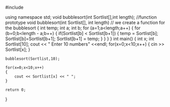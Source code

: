 #include <iostream>

using namespace std;
void bubblesort(int Sortlist[],int length); //function prototype
void bubblesort(int Sortlist[], int length) // we create a function for the bubblesort
{
    int temp;
    int a;
    int b;
    for (a=1;a<length;a++)
    {
        for (b=0;b<length - a;b++)
        {
            if(Sortlist[b] < Sortlist[b+1])
            {
                temp = Sortlist[b];
                Sortlist[b]=Sortlist[b+1];
                Sortlist[b+1] = temp;
            }
        }
    }
}
int main()
{
    int x;
    int Sortlist[10];
    cout << " Enter 10 numbers" <<endl;
    for(x=0;x<10;x++)
    {
        cin >> Sortlist[x];
    }

    bubblesort(Sortlist,10);

    for(x=0;x<10;x++)
    {
        cout << Sortlist[x] << " ";
    }

    return 0;
}
